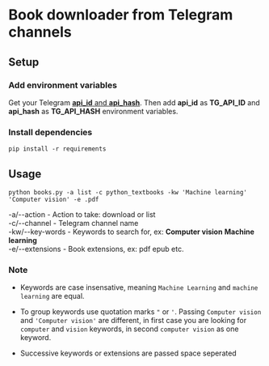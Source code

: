 # Book downloader from Telegram channels #

## Setup ##

### Add environment variables ###

Get your Telegram [**api_id** and **api_hash**](https://core.telegram.org/api/obtaining_api_id#obtaining-api-id).
Then add **api_id** as **TG_API_ID** and **api_hash** as **TG_API_HASH** environment variables.

### Install dependencies ###
`pip install -r requirements`

## Usage ##

`python books.py -a list -c python_textbooks -kw 'Machine learning' 'Computer vision' -e .pdf`

-a/--action - Action to take: download or list\
-c/--channel - Telegram channel name\
-kw/--key-words - Keywords to search for, ex: **Computer vision** **Machine learning**\
-e/--extensions - Book extensions, ex: pdf epub etc.

### Note ###
+ Keywords are case insensative, meaning `Machine Learning` and `machine learning` are equal.
+ To group keywords use quotation marks `"` or `'`. Passing `Computer vision` and `'Computer vision'` are different, in first case you are looking for `computer` and `vision` keywords, in second `computer vision` as one keyword.

+ Successive keywords or extensions are passed space seperated

